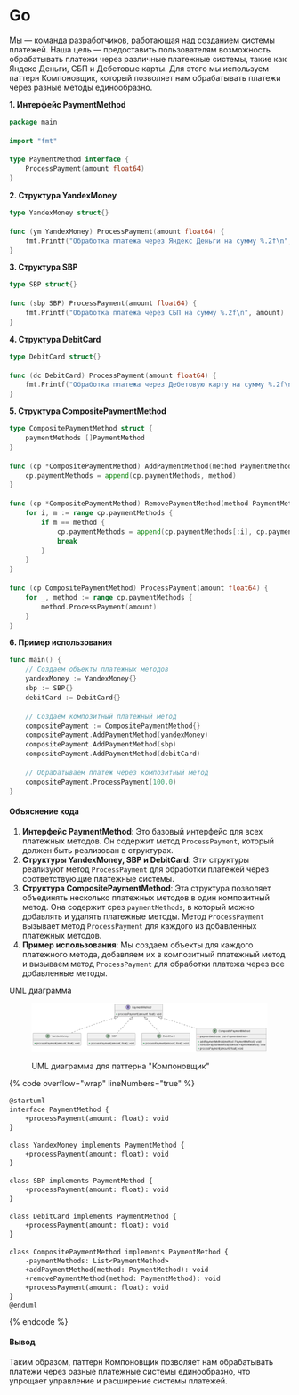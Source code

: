 # Go

Мы — команда разработчиков, работающая над созданием системы платежей. Наша цель — предоставить пользователям возможность обрабатывать платежи через различные платежные системы, такие как Яндекс Деньги, СБП и Дебетовые карты. Для этого мы используем паттерн Компоновщик, который позволяет нам обрабатывать платежи через разные методы единообразно.

**1. Интерфейс PaymentMethod**

```go
package main

import "fmt"

type PaymentMethod interface {
    ProcessPayment(amount float64)
}
```

**2. Структура YandexMoney**

```go
type YandexMoney struct{}

func (ym YandexMoney) ProcessPayment(amount float64) {
    fmt.Printf("Обработка платежа через Яндекс Деньги на сумму %.2f\n", amount)
}
```

**3. Структура SBP**

```go
type SBP struct{}

func (sbp SBP) ProcessPayment(amount float64) {
    fmt.Printf("Обработка платежа через СБП на сумму %.2f\n", amount)
}
```

**4. Структура DebitCard**

```go
type DebitCard struct{}

func (dc DebitCard) ProcessPayment(amount float64) {
    fmt.Printf("Обработка платежа через Дебетовую карту на сумму %.2f\n", amount)
}
```

**5. Структура CompositePaymentMethod**

```go
type CompositePaymentMethod struct {
    paymentMethods []PaymentMethod
}

func (cp *CompositePaymentMethod) AddPaymentMethod(method PaymentMethod) {
    cp.paymentMethods = append(cp.paymentMethods, method)
}

func (cp *CompositePaymentMethod) RemovePaymentMethod(method PaymentMethod) {
    for i, m := range cp.paymentMethods {
        if m == method {
            cp.paymentMethods = append(cp.paymentMethods[:i], cp.paymentMethods[i+1:]...)
            break
        }
    }
}

func (cp CompositePaymentMethod) ProcessPayment(amount float64) {
    for _, method := range cp.paymentMethods {
        method.ProcessPayment(amount)
    }
}
```

**6. Пример использования**

```go
func main() {
    // Создаем объекты платежных методов
    yandexMoney := YandexMoney{}
    sbp := SBP{}
    debitCard := DebitCard{}

    // Создаем композитный платежный метод
    compositePayment := CompositePaymentMethod{}
    compositePayment.AddPaymentMethod(yandexMoney)
    compositePayment.AddPaymentMethod(sbp)
    compositePayment.AddPaymentMethod(debitCard)

    // Обрабатываем платеж через композитный метод
    compositePayment.ProcessPayment(100.0)
}
```

#### Объяснение кода

1. **Интерфейс PaymentMethod**: Это базовый интерфейс для всех платежных методов. Он содержит метод `ProcessPayment`, который должен быть реализован в структурах.
2. **Структуры YandexMoney, SBP и DebitCard**: Эти структуры реализуют метод `ProcessPayment` для обработки платежей через соответствующие платежные системы.
3. **Структура CompositePaymentMethod**: Эта структура позволяет объединять несколько платежных методов в один композитный метод. Она содержит срез `paymentMethods`, в который можно добавлять и удалять платежные методы. Метод `ProcessPayment` вызывает метод `ProcessPayment` для каждого из добавленных платежных методов.
4. **Пример использования**: Мы создаем объекты для каждого платежного метода, добавляем их в композитный платежный метод и вызываем метод `ProcessPayment` для обработки платежа через все добавленные методы.



UML диаграмма

<figure><img src="../../../../../.gitbook/assets/image (55).png" alt=""><figcaption><p>UML диаграмма для паттерна "Компоновщик"</p></figcaption></figure>

{% code overflow="wrap" lineNumbers="true" %}
```plant-uml
@startuml
interface PaymentMethod {
    +processPayment(amount: float): void
}

class YandexMoney implements PaymentMethod {
    +processPayment(amount: float): void
}

class SBP implements PaymentMethod {
    +processPayment(amount: float): void
}

class DebitCard implements PaymentMethod {
    +processPayment(amount: float): void
}

class CompositePaymentMethod implements PaymentMethod {
    -paymentMethods: List<PaymentMethod>
    +addPaymentMethod(method: PaymentMethod): void
    +removePaymentMethod(method: PaymentMethod): void
    +processPayment(amount: float): void
}
@enduml

```
{% endcode %}

#### Вывод

Таким образом, паттерн Компоновщик позволяет нам обрабатывать платежи через разные платежные системы единообразно, что упрощает управление и расширение системы платежей.
